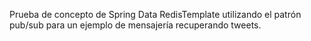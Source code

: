 Prueba de concepto de Spring Data RedisTemplate utilizando el patrón pub/sub para un ejemplo de mensajería recuperando tweets.
